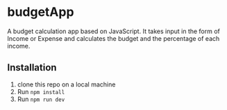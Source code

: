 # budgetApp
A budget calculation app based on JavaScript. It takes input in the form of Income or Expense and calculates the budget and the percentage of each income.

Installation
------------

1. clone this repo on a local machine
2. Run `npm install`
3. Run `npm run dev`


